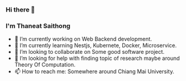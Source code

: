 ### Hi there 👋
### I'm Thaneat Saithong

<!--
**NestZ/NestZ** is a ✨ _special_ ✨ repository because its `README.md` (this file) appears on your GitHub profile.
-->

- 🔭 I’m currently working on Web Backend development.
- 🌱 I’m currently learning Nestjs, Kubernete, Docker, Microservice.
- 👯 I’m looking to collaborate on Some good software project.
- 🤔 I’m looking for help with finding topic of research maybe around Theory Of Computation.
- 📫 How to reach me: Somewhere around Chiang Mai University.

